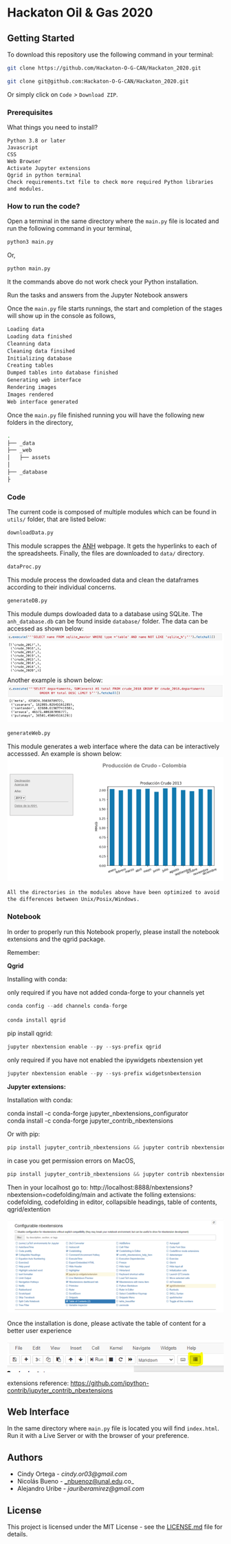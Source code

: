 # Hackaton Oil & Gas 2020

## Getting Started

To download this repository use the following command in your terminal:
```bash
git clone https://github.com/Hackaton-O-G-CAN/Hackaton_2020.git
```
```bash
git clone git@github.com:Hackaton-O-G-CAN/Hackaton_2020.git
```
Or simply click on `Code` _>_ `Download ZIP`.

### Prerequisites

What things you need to install?

```
Python 3.8 or later
Javascript
CSS
Web Browser
Activate Jupyter extensions
Qgrid in python terminal 
Check requirements.txt file to check more required Python libraries and modules.
```
### How to run the code?

Open a terminal in the same directory where the `main.py` file is located and run the following command in your terminal,
```bash
python3 main.py
```
Or,
```bash
python main.py
```
It the commands above do not work check your Python installation.

Run the tasks and answers from the Jupyter Notebook answers


Once the `main.py` file starts runnings, the start and completion of the stages will show up in the console as follows,
```bash
Loading data
Loading data finished
Cleanning data
Cleaning data finsihed
Initializing database
Creating tables
Dumped tables into database finished
Generating web interface
Rendering images
Images rendered
Web interface generated
```
Once the `main.py` file finished running you will have the following new folders in the directory,
```bash
.
├── _data
├── _web
│   ├── assets
│
├── _database
├
```

### Code

The current code is composed of multiple modules which can be found in `utils/` folder, that are listed below:

```Python
downloadData.py
```
This module scrappes the [ANH](http://www.anh.gov.co/estadisticas-del-sector/sistemas-integrados-operaciones/estad%C3%ADsticas-producci%C3%B3n) webpage. It gets the hyperlinks to each of the spreadsheets. Finally, the files are downloaded to `data/` directory.

```Python
dataProc.py
```
This module process the dowloaded data and clean the dataframes according to their individual concerns.

```Python
generateDB.py
```
This module dumps dowloaded data to a database using SQLite. The `anh_database.db` can be found inside `database/` folder. The data can be accessed as shown below:
![query](./figs/query.png)
Another example is shown below:
![query1](./figs/query1.png)

```Python
generateWeb.py
```
This module generates a web interface where the data can be interactively accesssed. An example is shown below:
![web](./figs/web.png)

````
All the directories in the modules above have been optimized to avoid the differences between Unix/Posix/Windows.
````
### Notebook

In order to properly run this Notebook properly, please install the notebook extensions and the qgrid package.

Remember: 

<b> Qgrid </b> 

Installing with conda:

only required if you have not added conda-forge to your channels yet
```Python
conda config --add channels conda-forge

conda install qgrid
```

pip install qgrid:

```Python
jupyter nbextension enable --py --sys-prefix qgrid
```
only required if you have not enabled the ipywidgets nbextension yet

```Python
jupyter nbextension enable --py --sys-prefix widgetsnbextension
```
<b> Jupyter extensions: </b> 

Installation with conda:

conda install -c conda-forge jupyter_nbextensions_configurator
<br>
conda install -c conda-forge jupyter_contrib_nbextensions

Or with pip:

```Python
pip install jupyter_contrib_nbextensions && jupyter contrib nbextension install
```
in case you get permission errors on MacOS,

```Python
pip install jupyter_contrib_nbextensions && jupyter contrib nbextension install --user
```

Then in your localhost go to: http://localhost:8888/nbextensions?nbextension=codefolding/main and activate the folling extensions: codefolding, codefolding in editor, collapsible headings, table of contents, qgrid/extention

![extensions](./figs/extensions.png)

Once the installation is done, please activate the table of content for a better user experience

![toc](./figs/toc.png)

extensions reference: https://github.com/ipython-contrib/jupyter_contrib_nbextensions

## Web Interface

In the same directory where `main.py` file is located you will find `index.html`. Run it with a Live Server or with the browser of your preference.

## Authors

- Cindy Ortega - _cindy.or03@gmail.com_
- Nicolás Bueno - _nbuenoz@unal.edu.co_
- Alejandro Uribe - _jauriberamirez@gmail.com_

## License

This project is licensed under the MIT License - see the [LICENSE.md](LICENSE.md) file for details.